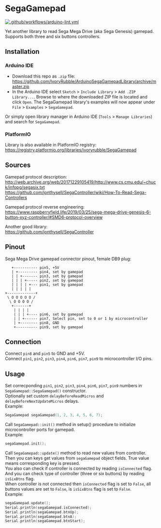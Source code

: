 
# SegaGamepad  

[![.github/workflows/arduino-lint.yml](https://github.com/IvoryRubble/ArduinoSegaGamepadLibrary/actions/workflows/arduino-lint.yml/badge.svg)](https://github.com/IvoryRubble/ArduinoSegaGamepadLibrary/actions/workflows/arduino-lint.yml)

Yet another library to read Sega Mega Drive (aka Sega Genesis) gamepad.  
Supports both three and six buttons controllers.  

## Installation

### Arduino IDE

- Download this repo as `.zip` file: https://github.com/IvoryRubble/ArduinoSegaGamepadLibrary/archive/master.zip  
- In the Arduino IDE select `Sketch` > `Include Library` > `Add .ZIP Library...`. Browse to where the downloaded ZIP file is located and click `Open`. The SegaGamepad library's examples will now appear under `File` > `Examples` > `SegaGamepad`.  

Or simply open library manager in Arduino IDE (`Tools` > `Manage Libraries`) and search for `SegaGamepad`.  

### PlatformIO

Library is also available in PlatformIO registry:  
https://registry.platformio.org/libraries/ivoryrubble/SegaGamepad     

## Sources  

Gamepad protocol description:  
http://web.archive.org/web/20171229105419/http://www.cs.cmu.edu/~chuck/infopg/segasix.txt  
https://github.com/jonthysell/SegaController/wiki/How-To-Read-Sega-Controllers

Gamepad protocol reverse engineering:  
https://www.raspberryfield.life/2019/03/25/sega-mega-drive-genesis-6-button-xyz-controller/#SMD6-protocol-overview  

Another good library:  
https://github.com/jonthysell/SegaController  

## Pinout  
Sega Mega Drive gamepad connector pinout, female DB9 plug:  

````
   +----------- pin5, +5V
   | +--------- pin4, set by gamepad            
   | | +------- pin3, set by gamepad  
   | | | +----- pin2, set by gamepad   
   | | | | +--- pin1, set by gamepad
   | | | | |            
+-------------+             
 \ O O O O O /                
  \ O O O O /                  
   +-------+                 
    | | | |
    | | | +---- pin6, set by gamepad
    | | +------ pin7, Select pin, set to 0 or 1 by microcontroller        
    | +-------- pin8, GND
    +---------- pin9, set by gamepad         
````

## Connection                                

Connect `pin8` and `pin5` to GND and +5V.   
Connect `pin1`, `pin2`, `pin3`, `pin4`, `pin6`, `pin7`, `pin9` to microcontroller I/O pins.            

## Usage  

Set correcponding `pin1`, `pin2`, `pin3`, `pin4`, `pin6`, `pin7`, `pin9` numbers in `SegaGamepad::SegaGamepad()` constructor.  
Optionally set custom `delayBeforeReadMicros` and `delayBeforeNextUpdateMicros` delays.  
Example:  
````C++
SegaGamepad segaGamepad(1, 2, 3, 4, 5, 6, 7);
````

Call `SegaGamepad::init()` method in setup() procedure to initialize microcontroller ports for gamepad.  
Example:  
````C++
segaGamepad.init(); 
```` 

Call `SegaGamepad::update()` method to read new values from controller.  
Then you can keys get values from `segaGamepad` object fields. True value means corresponding key is pressed.  
You also can check if controller is connected by reading `isConnected` flag.  
And you can check type of controller (three or six buttons) by reading `isSixBtns` flag.  
When controller is not connected then `isConnected` flag is set to `False`, all buttons values are set to `False`, is `isSixBtns` flag is set to `False`.  
Example:  
````C++
segaGamepad.update();
Serial.println(segaGamepad.isConnected);
Serial.println(segaGamepad.btnUp);
Serial.println(segaGamepad.btnA);
Serial.println(segaGamepad.btnStart);
````      
